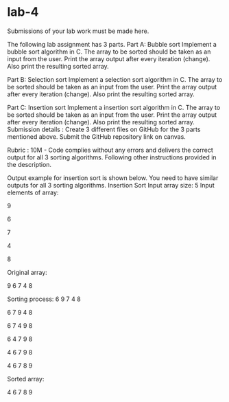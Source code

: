# lab-4
Submissions of your lab work must be made here.



The following lab assignment has 3 parts.
Part A: Bubble sort
Implement a bubble sort algorithm in C. The array to be sorted should be taken as an input from the user. Print the array output after every iteration (change). Also print the resulting sorted array.
 
Part B: Selection sort
Implement a selection sort algorithm in C. The array to be sorted should be taken as an input from the user. Print the array output after every iteration (change). Also print the resulting sorted array.
 
Part C: Insertion sort
Implement a insertion sort algorithm in C. The array to be sorted should be taken as an input from the user. Print the array output after every iteration (change). Also print the resulting sorted array.
Submission details : 
Create 3 different files on GitHub for the 3 parts mentioned above. Submit the GitHub repository link on canvas.
 
Rubric : 
10M - Code complies without any errors and delivers the correct output for all 3 sorting algorithms. Following other instructions provided in the description. 
 
Output example for insertion sort is shown below. You need to have similar outputs for all 3 sorting algorithms.
Insertion Sort
Input array size: 5
Input elements of array:

9

6

7

4

8

Original array:

9 6 7 4 8

Sorting process:
6 9 7 4 8

6 7 9 4 8

6 7 4 9 8

6 4 7 9 8

4 6 7 9 8

4 6 7 8 9

Sorted array:

4 6 7 8 9

